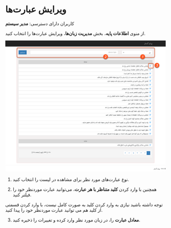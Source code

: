 # ویرایش عبارت‌ها 

کاربران دارای دسترسی: **مدیر سیستم** 

 از منوی **اطلاعات پایه**، بخش **مدیریت زبان‌ها**، ویرایش عبارت‌ها را انتخاب کنید.

![](Language2.png)

1)  نوع عبارت‌های مورد نظر برای مشاهده در لیست را انتخاب کنید.

2)  همچنین با وارد کردن **کلید متناظر با هر عبارت**، می‌توانید عبارت موردنظر خود را فیلتر کنید.

توجه داشته باشید نیازی به وارد کردن کلید به صورت کامل نیست، با وارد کردن قسمتی از کلید هم می توانید عبارت موردنظر خود را پیدا کنید.

3)  **معادل عبارت** را، در زبان مورد نظر وارد کرده و تغییرات را ذخیره کنید.